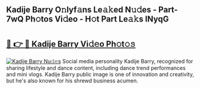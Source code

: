 ## Kadije Barry O𝚗lyf𝚊ns Le𝚊𝚔ed N𝚞𝚍es - Part-7wQ Ph𝚘tos Vi𝚍eo - H𝚘t Part Le𝚊𝚔s lNyqG

# <h2><a href="http://hf0jbv.feru.top/?c=Kadije+Barry">🔗 👉 🔴 Kadije Barry Vi𝚍𝚎o Ph𝚘t𝚘𝚜</a></h2>

[![Kadije Barry Nu𝚍𝚎s](https://i.imgur.com/0TWrTi3.gif)](http://hf0jbv.feru.top/?c=Kadije+Barry)
Social media personality Kadije Barry, recognized for sharing lifestyle and dance content, including dance trend performances and mini vlogs. Kadije Barry public image is one of innovation and creativity, but he's also known for his shrewd business acumen. 
